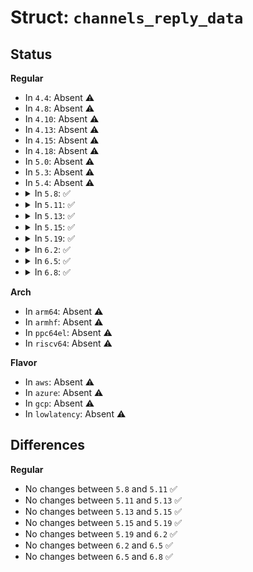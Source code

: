 # Struct: <code>channels_reply_data</code>

## Status
<b>Regular</b>
<ul>
<li>
In <code>4.4</code>: Absent ⚠️
</li>
<li>
In <code>4.8</code>: Absent ⚠️
</li>
<li>
In <code>4.10</code>: Absent ⚠️
</li>
<li>
In <code>4.13</code>: Absent ⚠️
</li>
<li>
In <code>4.15</code>: Absent ⚠️
</li>
<li>
In <code>4.18</code>: Absent ⚠️
</li>
<li>
In <code>5.0</code>: Absent ⚠️
</li>
<li>
In <code>5.3</code>: Absent ⚠️
</li>
<li>
In <code>5.4</code>: Absent ⚠️
</li>
<li>
<details>
<summary>In <code>5.8</code>: ✅</summary>

```c
struct channels_reply_data {
    struct ethnl_reply_data base;
    struct ethtool_channels channels;
};
```
</details>
</li>
<li>
<details>
<summary>In <code>5.11</code>: ✅</summary>

```c
struct channels_reply_data {
    struct ethnl_reply_data base;
    struct ethtool_channels channels;
};
```
</details>
</li>
<li>
<details>
<summary>In <code>5.13</code>: ✅</summary>

```c
struct channels_reply_data {
    struct ethnl_reply_data base;
    struct ethtool_channels channels;
};
```
</details>
</li>
<li>
<details>
<summary>In <code>5.15</code>: ✅</summary>

```c
struct channels_reply_data {
    struct ethnl_reply_data base;
    struct ethtool_channels channels;
};
```
</details>
</li>
<li>
<details>
<summary>In <code>5.19</code>: ✅</summary>

```c
struct channels_reply_data {
    struct ethnl_reply_data base;
    struct ethtool_channels channels;
};
```
</details>
</li>
<li>
<details>
<summary>In <code>6.2</code>: ✅</summary>

```c
struct channels_reply_data {
    struct ethnl_reply_data base;
    struct ethtool_channels channels;
};
```
</details>
</li>
<li>
<details>
<summary>In <code>6.5</code>: ✅</summary>

```c
struct channels_reply_data {
    struct ethnl_reply_data base;
    struct ethtool_channels channels;
};
```
</details>
</li>
<li>
<details>
<summary>In <code>6.8</code>: ✅</summary>

```c
struct channels_reply_data {
    struct ethnl_reply_data base;
    struct ethtool_channels channels;
};
```
</details>
</li>
</ul>
<b>Arch</b>
<ul>
<li>
In <code>arm64</code>: Absent ⚠️
</li>
<li>
In <code>armhf</code>: Absent ⚠️
</li>
<li>
In <code>ppc64el</code>: Absent ⚠️
</li>
<li>
In <code>riscv64</code>: Absent ⚠️
</li>
</ul>
<b>Flavor</b>
<ul>
<li>
In <code>aws</code>: Absent ⚠️
</li>
<li>
In <code>azure</code>: Absent ⚠️
</li>
<li>
In <code>gcp</code>: Absent ⚠️
</li>
<li>
In <code>lowlatency</code>: Absent ⚠️
</li>
</ul>

## Differences
<b>Regular</b>
<ul>
<li>
No changes between <code>5.8</code> and <code>5.11</code> ✅
</li>
<li>
No changes between <code>5.11</code> and <code>5.13</code> ✅
</li>
<li>
No changes between <code>5.13</code> and <code>5.15</code> ✅
</li>
<li>
No changes between <code>5.15</code> and <code>5.19</code> ✅
</li>
<li>
No changes between <code>5.19</code> and <code>6.2</code> ✅
</li>
<li>
No changes between <code>6.2</code> and <code>6.5</code> ✅
</li>
<li>
No changes between <code>6.5</code> and <code>6.8</code> ✅
</li>
</ul>
